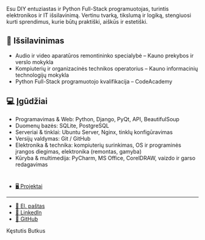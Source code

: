 Esu DIY entuziastas ir Python Full-Stack programuotojas, turintis elektronikos ir IT išsilavinimą. Vertinu tvarką, tikslumą ir logiką, stengiuosi kurti sprendimus, kurie būtų praktiški, aiškūs ir estetiški.

## 🏫 Išsilavinimas

- Audio ir video aparatūros remontininko specialybė – Kauno prekybos ir verslo mokykla  
- Kompiuterių ir organizacinės technikos operatorius – Kauno informacinių technologijų mokykla  
- Python Full-Stack programuotojo kvalifikacija – CodeAcademy  


## 💻 Įgūdžiai

- Programavimas & Web: Python, Django, PyQt, API, BeautifulSoup  
- Duomenų bazės: SQLite, PostgreSQL  
- Serveriai & tinklai: Ubuntu Server, Nginx, tinklų konfigūravimas  
- Versijų valdymas: Git / GitHub  
- Elektronika & technika: kompiuterių surinkimas, OS ir programinės įrangos diegimas, elektronika (remontas, gamyba)
- Kūryba & multimedija: PyCharm, MS Office, CorelDRAW, vaizdo ir garso redagavimas  

#

- [🖥 Projektai](https://kestutisbutkus.github.io/Desktop_Gadget/)

---

- [📧 El. paštas](kestutis.butkus.lt@gmail.com)  
- [🔗 LinkedIn](https://www.linkedin.com/in/k%C4%99stutis-butkus-7aa048319/)
- [🐙 GitHub](https://github.com/KestutisButkus)

Kęstutis Butkus
